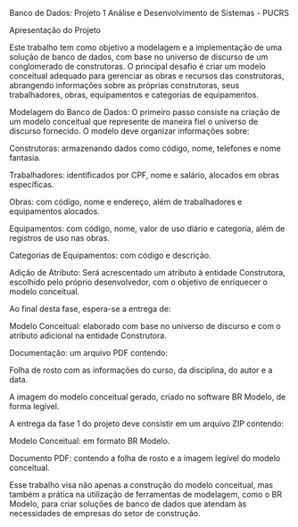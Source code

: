 Banco de Dados: Projeto 1
Análise e Desenvolvimento de Sistemas - PUCRS



Apresentação do Projeto

Este trabalho tem como objetivo a modelagem e a implementação de uma solução de banco de dados, com base no universo de discurso de um conglomerado de construtoras. O principal desafio é criar um modelo conceitual adequado para gerenciar as obras e recursos das construtoras, abrangendo informações sobre as próprias construtoras, seus trabalhadores, obras, equipamentos e categorias de equipamentos.

Modelagem do Banco de Dados: O primeiro passo consiste na criação de um modelo conceitual que represente de maneira fiel o universo de discurso fornecido. O modelo deve organizar informações sobre:



Construtoras: armazenando dados como código, nome, telefones e nome fantasia.

Trabalhadores: identificados por CPF, nome e salário, alocados em obras específicas.

Obras: com código, nome e endereço, além de trabalhadores e equipamentos alocados.

Equipamentos: com código, nome, valor de uso diário e categoria, além de registros de uso nas obras.

Categorias de Equipamentos: com código e descrição.

Adição de Atributo: Será acrescentado um atributo à entidade Construtora, escolhido pelo próprio desenvolvedor, com o objetivo de enriquecer o modelo conceitual.



Ao final desta fase, espera-se a entrega de:

Modelo Conceitual: elaborado com base no universo de discurso e com o atributo adicional na entidade Construtora.

Documentação: um arquivo PDF contendo:

Folha de rosto com as informações do curso, da disciplina, do autor e a data.

A imagem do modelo conceitual gerado, criado no software BR Modelo, de forma legível.



A entrega da fase 1 do projeto deve consistir em um arquivo ZIP contendo:

Modelo Conceitual: em formato BR Modelo.

Documento PDF: contendo a folha de rosto e a imagem legível do modelo conceitual.



Esse trabalho visa não apenas a construção do modelo conceitual, mas também a prática na utilização de ferramentas de modelagem, como o BR Modelo, para criar soluções de banco de dados que atendam às necessidades de empresas do setor de construção.
